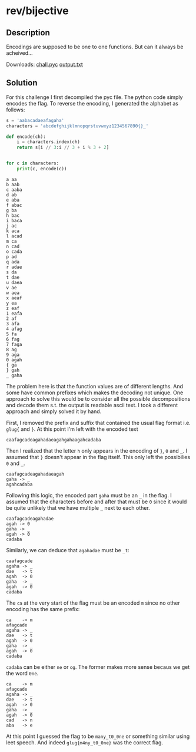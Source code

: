 # rev/bijective

## Description

Encodings are supposed to be one to one functions. But can it always be acheived...

Downloads:
[chall.pyc](chall.pyc) [output.txt](output.txt)

## Solution

For this challenge I first decompiled the pyc file. The python code simply encodes the flag. To reverse the encoding, I
generated the alphabet as follows:

```python
s = 'aabacadaeafagaha'
characters = 'abcdefghijklmnopqrstuvwxyz1234567890{}_'

def encode(ch):
    i = characters.index(ch)
    return s[i // 3:i // 3 + i % 3 + 2]


for c in characters:
    print(c, encode(c))
```

```
a aa
b aab
c aaba
d ab
e aba
f abac
g ba
h bac
i baca
j ac
k aca
l acad
m ca
n cad
o cada
p ad
q ada
r adae
s da
t dae
u daea
v ae
w aea
x aeaf
y ea
z eaf
1 eafa
2 af
3 afa
4 afag
5 fa
6 fag
7 faga
8 ag
9 aga
0 agah
{ ga
} gah
_ gaha
```

The problem here is that the function values are of different lengths. And some have common prefixes which makes the
decoding not unique. One approach to solve this would be to consider all the possible decompositions and decode them
s.t. the output is readable ascii text. I took a different approach and simply solved it by hand.

First, I removed the prefix and suffix that contained the usual flag format i.e. `glug{` and `}`. At this point I'm left
with the encoded text

```
caafagcadeagahadaeagahgahaagahcadaba
``` 

Then I realized that the letter `h` only appears in the encoding of `}`, `0` and `_`.
I assumed that `}` doesn't appear in the flag itself. This only left the possibilies `0` and `_`.

```
caafagcadeagahadaeagah
gaha -> _
agahcadaba
``` 

Following this logic, the encoded part `gaha` must be an `_` in the flag. I assumed that the characters before and after
that must be `0` since it would be quite unlikely that we have multiple `_` next to each other.

```
caafagcadeagahadae
agah -> 0
gaha -> _
agah -> 0
cadaba
``` 

Similarly, we can deduce that `agahadae` must be `_t`:

```
caafagcade
agaha -> _
dae   -> t
agah  -> 0
gaha  -> _
agah  -> 0
cadaba
``` 

The `ca` at the very start of the flag must be an encoded `m` since no other encoding has the same prefix:

```
ca    -> m
afagcade
agaha -> _
dae   -> t
agah  -> 0
gaha  -> _
agah  -> 0
cadaba
``` 

`cadaba` can be either `ne` or `og`. The former makes more sense becaus we get the word `0ne`.

```
ca    -> m
afagcade
agaha -> _
dae   -> t
agah  -> 0
gaha  -> _
agah  -> 0
cad   -> n
aba   -> e
``` 

At this point I guessed the flag to be `many_t0_0ne` or something similar using leet speech.
And indeed `glug{m4ny_t0_0ne}` was the correct flag.

